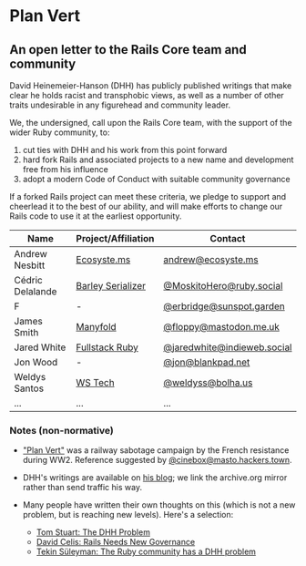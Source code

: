 # Plan Vert
## An open letter to the Rails Core team and community

David Heinemeier-Hanson (DHH) has publicly published writings that make clear he holds racist and transphobic views, as well as a number of other traits undesirable in any figurehead and community leader.

We, the undersigned, call upon the Rails Core team, with the support of the wider Ruby community, to:

1. cut ties with DHH and his work from this point forward
2. hard fork Rails and associated projects to a new name and development free from his influence
3. adopt a modern Code of Conduct with suitable community governance

If a forked Rails project can meet these criteria, we pledge to support and cheerlead it to the best of our ability, and will make efforts to change our Rails code to use it at the earliest opportunity.

<!-- Please add your name in alphabetical order! -->
|Name|Project/Affiliation|Contact|
|-|-|-|
|Andrew Nesbitt|[Ecosyste.ms](https://ecosyste.ms)|andrew@ecosyste.ms|
|Cédric Delalande|[Barley Serializer](https://github.com/MoskitoHero/barley)|[@MoskitoHero@ruby.social](https://ruby.social/@MoskitoHero)|
|F|-|[@erbridge@sunspot.garden](https://sunspot.garden/@erbridge)|
|James Smith|[Manyfold](https://manyfold.app)|[@floppy@mastodon.me.uk](https://mastodon.me.uk/@Floppy)|
|Jared White|[Fullstack Ruby](https://fullstackruby.dev)|[@jaredwhite@indieweb.social](https://indieweb.social/@jaredwhite)|
|Jon Wood|-|[@jon@blankpad.net](https://activitypub.blankpad.net/@jon@blankpad.net/)|
|Weldys Santos|[WS Tech](https://www.github.com/weldyss)|[@weldyss@bolha.us](https://bolha.us/@weldyss)|
|...|...|...|

### Notes (non-normative)

* ["Plan Vert"](https://en.wikipedia.org/wiki/Railway_sabotage_during_World_War_II#France) was a railway sabotage campaign by the French resistance during WW2. Reference suggested by [@cinebox@masto.hackers.town](https://masto.hackers.town/@cinebox/115210459164892947).

* DHH's writings are available on [his blog](https://web.archive.org/web/20250920182553/world.hey.com/dhh); we link the archive.org mirror rather than send traffic his way.

* Many people have written their own thoughts on this (which is not a new problem, but is reaching new levels). Here's a selection:
  * [Tom Stuart: The DHH Problem](https://tomstu.art/the-dhh-problem)
  * [David Celis: Rails Needs New Governance](https://davidcel.is/articles/rails-needs-new-governance)
  * [Tekin Süleyman: The Ruby community has a DHH problem](https://tekin.co.uk/2025/09/the-ruby-community-has-a-dhh-problem)
